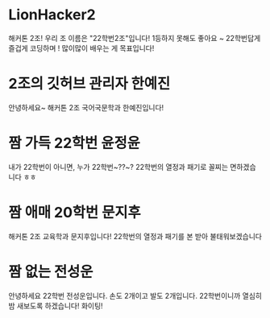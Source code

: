 # LionHacker2

해커톤 2조!
우리 조 이름은 "22학번2조"입니다!
1등하지 못해도 좋아요 ~
22학번답게 즐겁게 코딩하며 ! 많이많이 배우는 게 목표입니다!

# 2조의 깃허브 관리자 한예진

안녕하세요~ 해커톤 2조 국어국문학과 한예진입니다!

# 짬 가득 22학번 윤정윤

내가 22학번이 아니면, 누가 22학번~??~?
22학번의 열정과 패기로 꼴찌는 면하겠습니다 ㅎㅎ

# 짬 애매 20학번 문지후

해커톤 2조 교육학과 문지후입니다!
22학번의 열정과 패기를 본 받아 불태워보겠습니다

# 짬 없는 전성운

안녕하세요 22학번 전성운입니다. 손도 2개이고 발도 2개입니다.
22학번이니까 열심히 밤 새보도록 하겠습니다! 화이팅!
